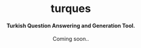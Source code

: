 <div align="center">
<h1>
  turques
</h1>

<h4>
  Turkish Question Answering and Generation Tool.
</h4>
  
Coming soon..
  
</div>
